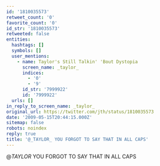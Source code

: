 ```yaml
---
id: '1810035573'
retweet_count: '0'
favorite_count: '0'
id_str: '1810035573'
retweeted: false
entities:
  hashtags: []
  symbols: []
  user_mentions:
    - name: Taylor's Still Talkin' 'Bout Dystopia
      screen_name: _taylor_
      indices:
        - '0'
        - '9'
      id_str: '7999922'
      id: '7999922'
  urls: []
in_reply_to_screen_name: _taylor_
original_url: https://twitter.com/jth/status/1810035573
date: '2009-05-15T20:44:15.000Z'
sitemap: false
robots: noindex
reply: true
title: '@_TAYLOR_ YOU FORGOT TO SAY THAT IN ALL CAPS'
---
```


@_TAYLOR_ YOU FORGOT TO SAY THAT IN ALL CAPS